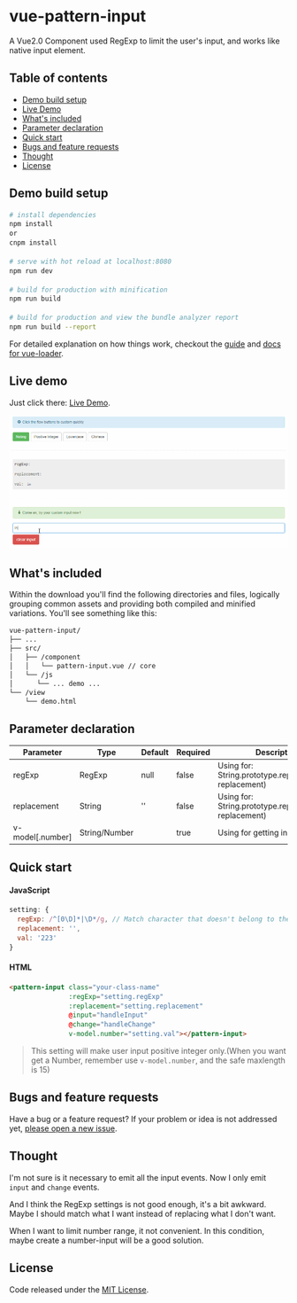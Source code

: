 # vue-pattern-input

A Vue2.0 Component used RegExp to limit the user's input, and works like native input element.

## Table of contents

- [Demo build setup](#demo-build-setup)
- [Live Demo](#live-demo)
- [What's included](#whats-included)
- [Parameter declaration](#parameter-declaration)
- [Quick start](#quick-start)
- [Bugs and feature requests](#bugs-and-feature-requests)
- [Thought](#thought)
- [License](#license)

## Demo build setup

``` bash
# install dependencies
npm install
or
cnpm install

# serve with hot reload at localhost:8080
npm run dev

# build for production with minification
npm run build

# build for production and view the bundle analyzer report
npm run build --report
```

For detailed explanation on how things work, checkout the [guide](http://vuejs-templates.github.io/webpack/) and [docs for vue-loader](http://vuejs.github.io/vue-loader).

## Live demo

Just click there: [Live Demo](http://htmlpreview.github.io/?https://github.com/RoamIn/vue-pattern-input/blob/master/view/demo.html).

![demo.gif](./src/img/demo.gif)

## What's included

Within the download you'll find the following directories and files, logically grouping common assets and providing both compiled and minified variations. You'll see something like this:

```
vue-pattern-input/
├── ...
├── src/
│   ├── /component
│   │   └── pattern-input.vue // core
│   └── /js
│      └── ... demo ...
└── /view
    └── demo.html
```

## Parameter declaration


Parameter|Type|Default|Required|Description
--- | --- | --- | --- | --- |
regExp | RegExp | null | false | Using for: String.prototype.replace(regexp, replacement)
replacement | String | '' | false | Using for: String.prototype.replace(regexp, replacement)
v-model[.number] | String/Number | | true | Using for getting input value

## Quick start

#### JavaScript

```javascript
setting: {
  regExp: /^[0\D]*|\D*/g, // Match character that doesn't belong to the positive integer
  replacement: '',
  val: '223'
}
```

#### HTML

```html
<pattern-input class="your-class-name"
               :regExp="setting.regExp"
               :replacement="setting.replacement"
               @input="handleInput"
               @change="handleChange"
               v-model.number="setting.val"></pattern-input>
```

> This setting will make user input positive integer only.(When you want get a Number, remember use `v-model.number`, and the safe maxlength is 15)

## Bugs and feature requests

Have a bug or a feature request? If your problem or idea is not addressed yet, [please open a new issue](https://github.com/RoamIn/vue-pattern-input/issues/new).

## Thought

I'm not sure is it necessary to emit all the input events. Now I only emit `input` and `change` events.

And I think the RegExp settings is not good enough, it's a bit awkward. Maybe I should match what I want instead of replacing what I don't want.

When I want to limit number range, it not convenient. In this condition, maybe create a number-input will be a good solution.


## License

Code released under the [MIT License](https://github.com/RoamIn/vue-pattern-input/blob/master/LICENSE).